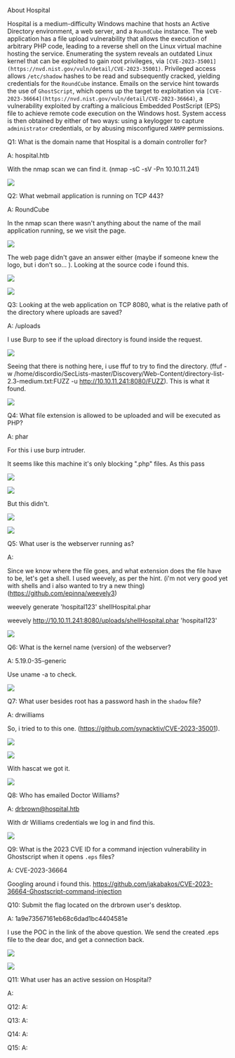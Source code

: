 
About Hospital

Hospital is a medium-difficulty Windows machine that hosts an Active Directory environment, a web server, and a `RoundCube` instance. The web application has a file upload vulnerability that allows the execution of arbitrary PHP code, leading to a reverse shell on the Linux virtual machine hosting the service. Enumerating the system reveals an outdated Linux kernel that can be exploited to gain root privileges, via `[CVE-2023-35001](https://nvd.nist.gov/vuln/detail/CVE-2023-35001)`. Privileged access allows `/etc/shadow` hashes to be read and subsequently cracked, yielding credentials for the `RoundCube` instance. Emails on the service hint towards the use of `GhostScript`, which opens up the target to exploitation via `[CVE-2023-36664](https://nvd.nist.gov/vuln/detail/CVE-2023-36664)`, a vulnerability exploited by crafting a malicious Embedded PostScript (EPS) file to achieve remote code execution on the Windows host. System access is then obtained by either of two ways: using a keylogger to capture `administrator` credentials, or by abusing misconfigured `XAMPP` permissions.



Q1: What is the domain name that Hospital is a domain controller for?

A: hospital.htb

With the nmap scan we can find it. (nmap -sC -sV -Pn 10.10.11.241)

![](../../Img/Pasted%20image%2020250505152955.png)

Q2: What webmail application is running on TCP 443?

A: RoundCube

In the nmap scan there wasn't anything about the name of the mail application running, se we visit the page.

![](../../Img/Pasted%20image%2020250505153433.png)

The web page didn't gave an answer either (maybe if someone knew the logo, but i don't so... ).
Looking at the source code i found this.

![](../../Img/Pasted%20image%2020250505153618.png)

![](../../Img/Pasted%20image%2020250505153712.png)

Q3: Looking at the web application on TCP 8080, what is the relative path of the directory where uploads are saved?

A: /uploads

I use Burp to see if the upload directory is found inside the request.

![](../../Img/Pasted%20image%2020250505155307.png)

Seeing that there is nothing here, i use ffuf to try to find the directory. (ffuf -w /home/discordio/SecLists-master/Discovery/Web-Content/directory-list-2.3-medium.txt:FUZZ -u http://10.10.11.241:8080/FUZZ).
This is what it found.

![](../../Img/Pasted%20image%2020250505160616.png)

Q4: What file extension is allowed to be uploaded and will be executed as PHP?

A: phar

For this i use burp intruder.

It seems like this machine it's only blocking ".php" files. As this pass

![](../../Img/Pasted%20image%2020250505165027.png)

![](../../Img/Pasted%20image%2020250505165038.png)

But this didn't.

![](../../Img/Pasted%20image%2020250505164702.png)

![](../../Img/Pasted%20image%2020250505164646.png)

Q5: What user is the webserver running as?

A: 

Since we know where the file goes, and what extension does the file have to be, let's get a shell.
I used weevely, as per the hint. (i'm not very good yet with shells and i also wanted to try a new thing) (https://github.com/epinna/weevely3)

weevely generate 'hospital123' shellHospital.phar

weevely http://10.10.11.241:8080/uploads/shellHospital.phar 'hospital123'

![](../../Img/Pasted%20image%2020250505170017.png)

Q6: What is the kernel name (version) of the webserver?

A: 5.19.0-35-generic

Use uname -a to check.

![](../../Img/Pasted%20image%2020250505171158.png)

Q7: What user besides root has a password hash in the `shadow` file?

A: drwilliams

So, i tried to to this one. (https://github.com/synacktiv/CVE-2023-35001).

![](../../Img/Pasted%20image%2020250505181711.png)

![](../../Img/Pasted%20image%2020250505181809.png)

With hascat we got it.

![](../../Img/Pasted%20image%2020250505182729.png)

Q8: Who has emailed Doctor Williams?

A: drbrown@hospital.htb

With dr Williams credentials we log in and find this.

![](../../Img/Pasted%20image%2020250505182939.png)

Q9: What is the 2023 CVE ID for a command injection vulnerability in Ghostscript when it opens `.eps` files?

A: CVE-2023-36664

Googling around i found this.
https://github.com/jakabakos/CVE-2023-36664-Ghostscript-command-injection

Q10: Submit the flag located on the drbrown user's desktop.

A: 1a9e73567161eb68c6dad1bc4404581e

I use the POC in the link of the above question.
We send the created .eps file to the dear doc, and get a connection back.

![](../../Img/Pasted%20image%2020250505184059.png)

![](../../Img/Pasted%20image%2020250505184212.png)

Q11: What user has an active session on Hospital?

A: 

Q12: 
A: 

Q13: 
A: 

Q14: 
A: 

Q15: 
A: 

